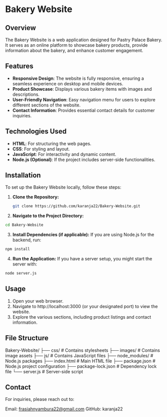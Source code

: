 # Bakery Website

## Overview
The Bakery Website is a web application designed for Pastry Palace Bakery. It serves as an online platform to showcase bakery products, provide information about the bakery, and enhance customer engagement.

## Features
- **Responsive Design**: The website is fully responsive, ensuring a seamless experience on desktop and mobile devices.
- **Product Showcase**: Displays various bakery items with images and descriptions.
- **User-Friendly Navigation**: Easy navigation menu for users to explore different sections of the website.
- **Contact Information**: Provides essential contact details for customer inquiries.

## Technologies Used
- **HTML**: For structuring the web pages.
- **CSS**: For styling and layout.
- **JavaScript**: For interactivity and dynamic content.
- **Node.js (Optional)**: If the project includes server-side functionalities.

## Installation
To set up the Bakery Website locally, follow these steps:

1. **Clone the Repository:**
   ```bash
   git clone https://github.com/karanja22/Bakery-Website.git
   ```
2. **Navigate to the Project Directory:**
  ```bash
cd Bakery-Website
```
3. **Install Dependencies (if applicable):**
If you are using Node.js for the backend, run:
```bash
npm install
```
4. **Run the Application:**
If you have a server setup, you might start the server with:
```bash
node server.js
```

## Usage
1. Open your web browser.
2. Navigate to http://localhost:3000 (or your designated port) to view the website.
3. Explore the various sections, including product listings and contact information.

## File Structure
Bakery-Website/
├── css/                    # Contains stylesheets
├── images/                 # Contains image assets
├── js/                     # Contains JavaScript files
├── node_modules/           # Node.js packages 
├── index.html              # Main HTML file
├── package.json            # Node.js project configuration 
├── package-lock.json       # Dependency lock file
└── server.js               # Server-side script

## Contact
For inquiries, please reach out to:

Email: frasiahnyambura22@gmail.com
GitHub: karanja22
